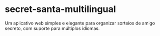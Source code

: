 # secret-santa-multilingual
Um aplicativo web simples e elegante para organizar sorteios de amigo secreto, com suporte para múltiplos idiomas.
